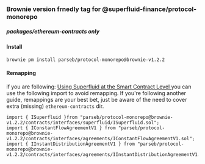 ### Brownie version frnedly tag for @superfluid-finance/protocol-monorepo
##### packages/ethereum-contracts only

#### Install

`brownie pm install parseb/protocol-monorepo@brownie-v1.2.2`

#### Remapping

if you are following: [Using Superfluid at the Smart Contract Level
](https://docs.superfluid.finance/superfluid/protocol-developers/solidity-examples/interacting-with-superfluid-smart-contracts) you can use the following import to avoid remapping. If you're following another guide, remappings are your best bet, just be aware of the need to cover extra (missing) `ethereum-contracts` dir.
<br>

```
import { ISuperfluid }from "parseb/protocol-monorepo@brownie-v1.2.2/contracts/interfaces/superfluid/ISuperfluid.sol"; 
import { IConstantFlowAgreementV1 } from "parseb/protocol-monorepo@brownie-v1.2.2/contracts/interfaces/agreements/IConstantFlowAgreementV1.sol";
import { IInstantDistributionAgreementV1 } from "parseb/protocol-monorepo@brownie-v1.2.2/contracts/interfaces/agreements/IInstantDistributionAgreementV1.sol";
```
